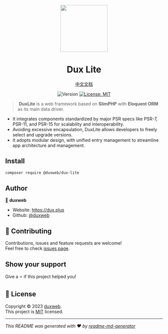 
<p align="center">
  <img src="https://cdn.jsdelivr.net/gh/duxweb/duxweb/logo.svg" width="150">
<p>

<h1 align="center">Dux Lite</h1>

<p align="center">
<a href="https://next.dux.cn/" target="_blank">中文文档</a>
<p>


<p align="center">
  <img alt="Version" src="https://img.shields.io/badge/php-8.2-blue.svg?cacheSeconds=2592000" />
  <a href="https://github.com/duxweb/dux-refine/blob/main/LICENSE" target="_blank">
    <img alt="License: MIT" src="https://img.shields.io/badge/License-MIT-yellow.svg" />
  </a>
</p>

>️ **DuxLite** is a web framework based on **SlimPHP** with **Eloquent ORM** as its main data driver.

- It integrates components standardized by major PSR specs like PSR-7, PSR-11, and PSR-15 for scalability and interoperability.
- Avoiding excessive encapsulation, DuxLite allows developers to freely select and upgrade versions.
- It adopts modular design, with unified entry management to streamline app architecture and management.


## Install

```sh
composer require @duxweb/dux-lite
```


## Author

👤 **duxweb**

* Website: https://dux.plus
* Github: [@duxweb](https://github.com/duxweb)

## 🤝 Contributing

Contributions, issues and feature requests are welcome!<br />Feel free to check [issues page](https://github.com/duxweb/dux-lite/issues).

## Show your support

Give a ⭐️ if this project helped you!

## 📝 License

Copyright © 2023 [duxweb](https://github.com/duxweb).<br />
This project is [MIT](https://github.com/duxweb/dux-lite/blob/main/LICENSE) licensed.

***
_This README was generated with ❤️ by [readme-md-generator](https://github.com/kefranabg/readme-md-generator)_